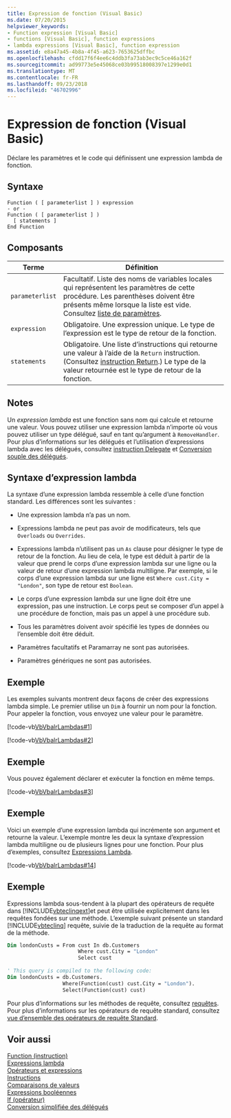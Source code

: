 ```yaml
---
title: Expression de fonction (Visual Basic)
ms.date: 07/20/2015
helpviewer_keywords:
- Function expression [Visual Basic]
- functions [Visual Basic], function expressions
- lambda expressions [Visual Basic], function expression
ms.assetid: e8a47a45-4b8a-4f45-a623-7653625dffbc
ms.openlocfilehash: cfdd17f6f4ee6c4ddb3fa73ab3ec9c5ce46a162f
ms.sourcegitcommit: ad99773e5e45068ce03b99518008397e1299e0d1
ms.translationtype: MT
ms.contentlocale: fr-FR
ms.lasthandoff: 09/23/2018
ms.locfileid: "46702996"
---
```

# <a name="function-expression-visual-basic"></a>Expression de fonction (Visual Basic)
Déclare les paramètres et le code qui définissent une expression lambda de fonction.  
  
## <a name="syntax"></a>Syntaxe  
  
```  
Function ( [ parameterlist ] ) expression  
- or -  
Function ( [ parameterlist ] )  
  [ statements ]  
End Function  
```  
  
## <a name="parts"></a>Composants  
  
|Terme|Définition|  
|---|---|  
|`parameterlist`|Facultatif. Liste des noms de variables locales qui représentent les paramètres de cette procédure. Les parenthèses doivent être présents même lorsque la liste est vide. Consultez [liste de paramètres](../../../visual-basic/language-reference/statements/parameter-list.md).|  
|`expression`|Obligatoire. Une expression unique. Le type de l’expression est le type de retour de la fonction.|  
|`statements`|Obligatoire. Une liste d’instructions qui retourne une valeur à l’aide de la `Return` instruction. (Consultez [instruction Return](../../../visual-basic/language-reference/statements/return-statement.md).) Le type de la valeur retournée est le type de retour de la fonction.|  
  
## <a name="remarks"></a>Notes  
 Un *expression lambda* est une fonction sans nom qui calcule et retourne une valeur. Vous pouvez utiliser une expression lambda n’importe où vous pouvez utiliser un type délégué, sauf en tant qu’argument à `RemoveHandler`. Pour plus d’informations sur les délégués et l’utilisation d’expressions lambda avec les délégués, consultez [instruction Delegate](../../../visual-basic/language-reference/statements/delegate-statement.md) et [Conversion souple des délégués](../../../visual-basic/programming-guide/language-features/delegates/relaxed-delegate-conversion.md).  
  
## <a name="lambda-expression-syntax"></a>Syntaxe d’expression lambda  
 La syntaxe d’une expression lambda ressemble à celle d’une fonction standard. Les différences sont les suivantes :  
  
-   Une expression lambda n’a pas un nom.  
  
-   Expressions lambda ne peut pas avoir de modificateurs, tels que `Overloads` ou `Overrides`.  
  
-   Expressions lambda n’utilisent pas un `As` clause pour désigner le type de retour de la fonction. Au lieu de cela, le type est déduit à partir de la valeur que prend le corps d’une expression lambda sur une ligne ou la valeur de retour d’une expression lambda multiligne. Par exemple, si le corps d’une expression lambda sur une ligne est `Where cust.City = "London"`, son type de retour est `Boolean`.  
  
-   Le corps d’une expression lambda sur une ligne doit être une expression, pas une instruction. Le corps peut se composer d’un appel à une procédure de fonction, mais pas un appel à une procédure sub.  
  
-   Tous les paramètres doivent avoir spécifié les types de données ou l’ensemble doit être déduit.  
  
-   Paramètres facultatifs et Paramarray ne sont pas autorisées.  
  
-   Paramètres génériques ne sont pas autorisées.  
  
## <a name="example"></a>Exemple  
 Les exemples suivants montrent deux façons de créer des expressions lambda simple. Le premier utilise un `Dim` à fournir un nom pour la fonction. Pour appeler la fonction, vous envoyez une valeur pour le paramètre.  
  
 [!code-vb[VbVbalrLambdas#1](../../../visual-basic/language-reference/operators/codesnippet/VisualBasic/function-expression_1.vb)]  
  
 [!code-vb[VbVbalrLambdas#2](../../../visual-basic/language-reference/operators/codesnippet/VisualBasic/function-expression_2.vb)]  
  
## <a name="example"></a>Exemple  
 Vous pouvez également déclarer et exécuter la fonction en même temps.  
  
 [!code-vb[VbVbalrLambdas#3](../../../visual-basic/language-reference/operators/codesnippet/VisualBasic/function-expression_3.vb)]  
  
## <a name="example"></a>Exemple  
 Voici un exemple d’une expression lambda qui incrémente son argument et retourne la valeur. L’exemple montre les deux la syntaxe d’expression lambda multiligne ou de plusieurs lignes pour une fonction. Pour plus d’exemples, consultez [Expressions Lambda](../../../visual-basic/programming-guide/language-features/procedures/lambda-expressions.md).  
  
 [!code-vb[VbVbalrLambdas#14](../../../visual-basic/language-reference/operators/codesnippet/VisualBasic/function-expression_4.vb)]  
  
## <a name="example"></a>Exemple  
 Expressions lambda sous-tendent à la plupart des opérateurs de requête dans [!INCLUDE[vbteclinqext](~/includes/vbteclinqext-md.md)]et peut être utilisée explicitement dans les requêtes fondées sur une méthode. L’exemple suivant présente un standard [!INCLUDE[vbteclinq](~/includes/vbteclinq-md.md)] requête, suivie de la traduction de la requête au format de la méthode.  
  
```vb  
Dim londonCusts = From cust In db.Customers  
                       Where cust.City = "London"  
                       Select cust  
  
' This query is compiled to the following code:  
Dim londonCusts = db.Customers.  
                  Where(Function(cust) cust.City = "London").  
                  Select(Function(cust) cust)  
```  
  
 Pour plus d’informations sur les méthodes de requête, consultez [requêtes](../../../visual-basic/language-reference/queries/index.md). Pour plus d’informations sur les opérateurs de requête standard, consultez [vue d’ensemble des opérateurs de requête Standard](../../programming-guide/concepts/linq/standard-query-operators-overview.md).  
  
## <a name="see-also"></a>Voir aussi  
 [Function (instruction)](../../../visual-basic/language-reference/statements/function-statement.md)  
 [Expressions lambda](../../../visual-basic/programming-guide/language-features/procedures/lambda-expressions.md)  
 [Opérateurs et expressions](../../../visual-basic/programming-guide/language-features/operators-and-expressions/index.md)  
 [Instructions](../../../visual-basic/programming-guide/language-features/statements.md)  
 [Comparaisons de valeurs](../../../visual-basic/programming-guide/language-features/operators-and-expressions/value-comparisons.md)  
 [Expressions booléennes](../../../visual-basic/programming-guide/language-features/operators-and-expressions/boolean-expressions.md)  
 [If (opérateur)](../../../visual-basic/language-reference/operators/if-operator.md)  
 [Conversion simplifiée des délégués](../../../visual-basic/programming-guide/language-features/delegates/relaxed-delegate-conversion.md)
